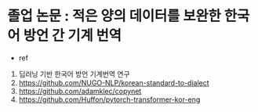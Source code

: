 # 졸업 논문 : 적은 양의 데이터를 보완한 한국어 방언 간 기계 번역

- ref 
1) 딥러닝 기반 한국어 방언 기계번역 연구
2) https://github.com/NUGO-NLP/korean-standard-to-dialect
3) https://github.com/adamklec/copynet
4) https://github.com/Huffon/pytorch-transformer-kor-eng
